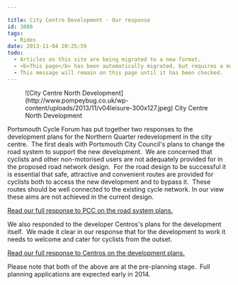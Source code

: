 ```yaml
---

title: City Centre Development - Our response
id: 3886
tags:
  - Rides
date: 2013-11-04 20:25:59
todo:
  - Articles on this site are being migrated to a new format.
  - <b>This page</b> has been automatically migrated, but requires a manual check-&amp;-tune to ensure the format and links all work as expected.
  - This message will remain on this page until it has been checked.
---
```


<figure id="attachment_3889" align="alignright" width="300">![City Centre North Development](http://www.pompeybug.co.uk/wp-content/uploads/2013/11/v04leisure-300x127.jpeg) City Centre North Development</figure>

Portsmouth Cycle Forum has put together two responses to the development plans for the Northern Quarter redevelopment in the city centre.  The first deals with Portsmouth City Council's plans to change the road system to support the new development.  We are concerned that cyclists and other non-motorised users are not adequately provided for in the proposed road network design.  For the road design to be successful it is essential that safe, attractive and convenient routes are provided for cyclists both to access the new development and to bypass it.  These routes should be well connected to the existing cycle network. In our view these aims are not achieved in the current design.

[Read our full response to PCC on the road system plans.](http://www.pompeybug.co.uk/wp-content/uploads/2013/11/PCF-City-Centre-North-Consultation-Response-2013-10-28.pdf)

We also responded to the developer Centros's plans for the development itself.  We made it clear in our response that for the development to work it needs to welcome and cater for cyclists from the outset.

[Read our full response to Centros on the development plans.](http://www.pompeybug.co.uk/wp-content/uploads/2013/11/PCF-Northern-Quarter-Centros-Response-2013-10-30.pdf)

Please note that both of the above are at the pre-planning stage.  Full planning applications are expected early in 2014.